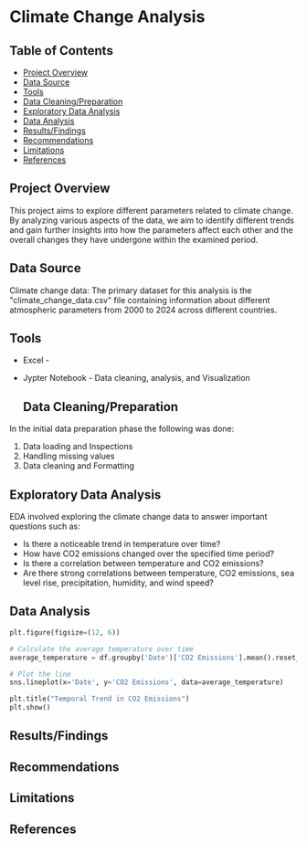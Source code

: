# Climate Change Analysis

## Table of Contents
- [Project Overview](project-overview)
- [Data Source](data-source)
- [Tools](tools)
- [Data Cleaning/Preparation](data-cleaning/preparation)
- [Exploratory Data Analysis](exploratory-data-analysis)
- [Data Analysis](data-analysis)
- [Results/Findings](results/findings)
- [Recommendations](recommendations)
- [Limitations](limitations)
- [References](references)


## Project Overview
This project aims to explore different parameters related to climate change. By analyzing
various aspects of the data, we aim to identify different trends and gain further insights into 
how the parameters affect each other and the overall changes they have undergone within the 
examined period.

## Data Source

Climate change data: The primary dataset for this analysis is the "climate_change_data.csv" file containing 
information about different atmospheric parameters from 2000 to 2024 across different countries.


## Tools
- Excel - 
- Jypter Notebook - Data cleaning, analysis, and Visualization


  ## Data Cleaning/Preparation
In the initial data preparation phase the following was done:
1. Data loading and Inspections
2. Handling missing values
3. Data cleaning and Formatting

## Exploratory Data Analysis
EDA involved exploring the climate change data to answer important questions such as:

- Is there a noticeable trend in temperature over time?
- How have CO2 emissions changed over the specified time period?
- Is there a correlation between temperature and CO2 emissions?
- Are there strong correlations between temperature, CO2 emissions, sea level rise, precipitation, humidity, and wind speed?

## Data Analysis
``` python
plt.figure(figsize=(12, 6))

# Calculate the average temperature over time
average_temperature = df.groupby('Date')['CO2 Emissions'].mean().reset_index()

# Plot the line
sns.lineplot(x='Date', y='CO2 Emissions', data=average_temperature)

plt.title("Temporal Trend in CO2 Emissions")
plt.show()
```

## Results/Findings


## Recommendations


## Limitations

## References



  
